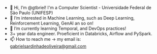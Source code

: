 - 👋 Hi, I’m @gtbriel!
  I'm a Computer Scientist - Universidade Federal de São Paulo (UNIFESP)  
- 👀 I’m interested in Machine Learning, such as Deep Learning, Reinforcement Learning, GenAI an so on!
- 🌱 I’m currently learning Temporal, and DevOps practices!
- 3+ year data engineer. Proeficient in Databricks, Airflow and PySpark.
- 📫 How to reach me -> my email is: gabrielsardinhadeoliveira@gmail.com

<!---
gtbriel/gtbriel is a ✨ special ✨ repository because its `README.md` (this file) appears on your GitHub profile.
You can click the Preview link to take a look at your changes.
--->
